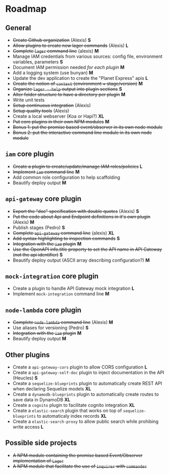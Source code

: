 Roadmap
===

General
---

*   ~~Create Github organization~~ (Alexis) **S**
*   ~~Allow plugins to create new lager commands~~ (Alexis) **L**
*   ~~Complete `lager` command line~~ (alexis) **M**
*   Manage IAM credentials from various sources: config file, environment variables, parameters **S**
*   Document IAM permission needed *for each plugin* **M**
*   Add a logging system (use bunyan) **M**
*   Update the dev application to create the "Planet Express" apis **L**
*   ~~Create the notion of `context` (environment + stage/version)~~ **M**
*   ~~Organize `lager --help` output into plugin sections~~ **S**
*   ~~Alter folder structure to have a directory per plugin~~ **M**
*   Write unit tests
*   ~~Setup continuous integration~~ (Alexis)
*   ~~Setup quality tools~~ (Alexis)
*   Create a local webserver (Koa or Hapi?) **XL**
*   ~~Put core plugins in their own NPM modules~~ **M**
*   ~~Bonus 1: put the promise based event/observer in its own node module~~
*   ~~Bonus 2: put the interactive command line module in its own node module~~

`iam` core plugin
---

*   ~~Create a plugin to create/update/manage IAM roles/policies~~ **L**
*   ~~Implement `iam` command line~~ **M**
*   Add common role configuration to help scaffolding
*   Beautify deploy output **M**

`api-gateway` core plugin
---

*   ~~Export the "doc" specification with double quotes~~ (Alexis) **S**
*   ~~Put the code about Api and Endpoint definitions in it's own plugin~~ (Alexis) **M**
*   Publish stages (Pedro) **S**
*   ~~Complete `api-gateway` command line~~ (alexis) **XL**
*   ~~Add syntax highlighting to inspection commands~~ **S**
*   ~~Integration with the `iam` plugin~~ **M**
*   ~~Use the OpenAPI info.title property to set the API name in API Gateway (not the api identifier)~~ **S**
*   Beautify deploy output (ASCII array describing configuration?) **M**

`mock-integration` core plugin
---

*   Create a plugin to handle API Gateway mock integration **L**
*   Implement `mock-integration` command line **M**

`node-lambda` core plugin
---

*   ~~Complete `node-lambda` command line~~ (Alexis) **M**
*   Use aliases for versioning (Pedro) **S**
*   ~~Integration with the `iam` plugin~~ **M**
*   Beautify deploy output **M**

Other plugins
---

*   Create a `api-gateway-cors` plugin to allow CORS configuration **L**
*   Create a `api-gateway-self-doc` plugin to inject documentation in the API (Heucles) **S**
*   Create a `sequelize-blueprints` plugin to automatically create REST API when declaring Sequelize models **XL**
*   Create a `dynamodb-blueprints` plugin to automatically create routes to save data in DynamoDB **XL**
*   Create a `cognito` plugin to facilitate cognito integration **XL**
*   Create a `elastic-search` plugin that works on top of `sequelize-blueprints` to automaticaly index records **XL**
*   Create a `elastic-search-proxy` to allow public search while prohibing write access **L**

Possible side projects
---

*   ~~A NPM module containing the promise based Event/Observer implementation of `Lager`~~
*   ~~A NPM module that facilitate the use of `inquirer` with `commander`~~
